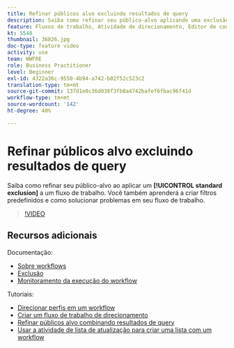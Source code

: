 ```yaml
---
title: Refinar públicos alvo excluindo resultados de query
description: Saiba como refinar seu público-alvo aplicando uma exclusão padrão a um fluxo de trabalho. Você também aprenderá a criar filtros predefinidos e como solucionar problemas em seu fluxo de trabalho.
feature: Fluxos de trabalho, Atividade de direcionamento, Editor de consultas
kt: 5548
thumbnail: 36826.jpg
doc-type: feature video
activity: use
team: WWFRE
role: Business Practitioner
level: Beginner
exl-id: 4322a36c-9550-4b94-a742-b02f52c523c2
translation-type: tm+mt
source-git-commit: 137d1e0c36d038f3fb8a4742bafef6fbac96f41d
workflow-type: tm+mt
source-wordcount: '142'
ht-degree: 40%

---
```


# Refinar públicos alvo excluindo resultados de query

Saiba como refinar seu público-alvo ao aplicar um **[!UICONTROL standard exclusion]** a um fluxo de trabalho. Você também aprenderá a criar filtros predefinidos e como solucionar problemas em seu fluxo de trabalho.

>[!VIDEO](https://video.tv.adobe.com/v/36826?quality=12)

## Recursos adicionais

Documentação:

* [Sobre workflows](https://docs.adobe.com/content/help/pt-BR/campaign-classic/using/automating-with-workflows/introduction/about-workflows.html)
* [Exclusão](https://docs.adobe.com/content/help/en/campaign-classic/using/automating-with-workflows/targeting-activities/exclusion.html)
* [Monitoramento da execução do workflow](https://docs.adobe.com/content/help/en/campaign-classic/using/automating-with-workflows/monitoring-workflows/monitoring-workflow-execution.html)

Tutoriais:

* [Direcionar perfis em um workflow](/help/getting-started/targeting-profiles-in-a-workflow.md)
* [Criar um fluxo de trabalho de direcionamento](/help/automating-with-workflows/creating-a-targeting-workflow.md)
* [Refinar públicos alvo combinando resultados de query](/help/automating-with-workflows/refining-targets-by-combining-query-results.md)
* [Usar a atividade de lista de atualização para criar uma lista com um workflow](/help/automating-with-workflows/using-the-update-list-activity.md)
